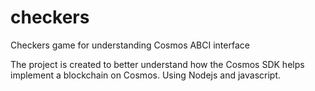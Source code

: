 # checkers
Checkers game for understanding Cosmos ABCI interface
 
The project is created to better understand how the Cosmos SDK helps implement a blockchain on Cosmos. 
Using Nodejs and javascript. 